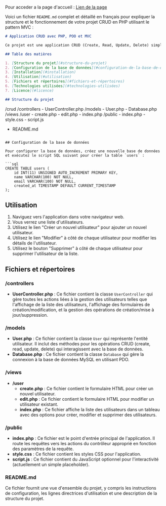 Pour acceder a la page d'accueil : [Lien de la page](http://localhost/MVC_POO_Demo/public/index.php)

Voici un fichier `README.md` complet et détaillé en français pour expliquer la structure et le fonctionnement de votre projet CRUD en PHP utilisant le pattern MVC :

```markdown
# Application CRUD avec PHP, POO et MVC

Ce projet est une application CRUD (Create, Read, Update, Delete) simple, construite en utilisant PHP, la Programmation Orientée Objet (POO) et le modèle de conception MVC (Model-View-Controller). L'application permet de gérer une liste d'utilisateurs avec des détails de base tels que le nom et l'email.

## Table des matières

1. [Structure du projet](#structure-du-projet)
2. [Configuration de la base de données](#configuration-de-la-base-de-données)
3. [Installation](#installation)
4. [Utilisation](#utilisation)
5. [Fichiers et répertoires](#fichiers-et-répertoires)
6. [Technologies utilisées](#technologies-utilisées)
7. [Licence](#licence)

## Structure du projet

```
/crud
  /controllers
    - UserController.php
  /models
    - User.php
    - Database.php
  /views
    /user
      - create.php
      - edit.php
      - index.php
  /public
    - index.php
    - style.css
    - script.js
  - README.md
```

## Configuration de la base de données

Pour configurer la base de données, créez une nouvelle base de données et exécutez le script SQL suivant pour créer la table `users` :

```sql
CREATE TABLE users (
    id INT(11) UNSIGNED AUTO_INCREMENT PRIMARY KEY,
    name VARCHAR(100) NOT NULL,
    email VARCHAR(100) NOT NULL,
    created_at TIMESTAMP DEFAULT CURRENT_TIMESTAMP
);
```

## Utilisation

1. Naviguez vers l'application dans votre navigateur web.
2. Vous verrez une liste d'utilisateurs.
3. Utilisez le lien "Créer un nouvel utilisateur" pour ajouter un nouvel utilisateur.
4. Utilisez le lien "Modifier" à côté de chaque utilisateur pour modifier les détails de l'utilisateur.
5. Utilisez le bouton "Supprimer" à côté de chaque utilisateur pour supprimer l'utilisateur de la liste.

## Fichiers et répertoires

### /controllers

- **UserController.php** : Ce fichier contient la classe `UserController` qui gère toutes les actions liées à la gestion des utilisateurs telles que l'affichage de la liste des utilisateurs, l'affichage des formulaires de création/modification, et la gestion des opérations de création/mise à jour/suppression.

### /models

- **User.php** : Ce fichier contient la classe `User` qui représente l'entité utilisateur. Il inclut des méthodes pour les opérations CRUD (create, read, update, delete) qui interagissent avec la base de données.
- **Database.php** : Ce fichier contient la classe `Database` qui gère la connexion à la base de données MySQL en utilisant PDO.

### /views

- **/user**
  - **create.php** : Ce fichier contient le formulaire HTML pour créer un nouvel utilisateur.
  - **edit.php** : Ce fichier contient le formulaire HTML pour modifier un utilisateur existant.
  - **index.php** : Ce fichier affiche la liste des utilisateurs dans un tableau avec des options pour créer, modifier et supprimer des utilisateurs.

### /public

- **index.php** : Ce fichier est le point d'entrée principal de l'application. Il route les requêtes vers les actions du contrôleur approprié en fonction des paramètres de la requête.
- **style.css** : Ce fichier contient les styles CSS pour l'application.
- **script.js** : Ce fichier contient du JavaScript optionnel pour l'interactivité (actuellement un simple placeholder).

### README.md

Ce fichier fournit une vue d'ensemble du projet, y compris les instructions de configuration, les lignes directrices d'utilisation et une description de la structure du projet.